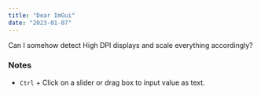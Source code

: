 ```yaml
---
title: "Dear ImGui"
date: "2023-01-07"
---
```


Can I somehow detect High DPI displays and scale everything accordingly?

### Notes
- `Ctrl` + Click on a slider or drag box to input value as text.